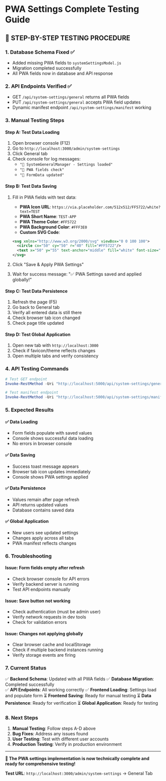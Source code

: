 # PWA Settings Complete Testing Guide

## 🧪 **STEP-BY-STEP TESTING PROCEDURE**

### **1. Database Schema Fixed ✅**
- Added missing PWA fields to `systemSettingsModel.js`
- Migration completed successfully
- All PWA fields now in database and API response

### **2. API Endpoints Verified ✅**
- GET `/api/system-settings/general` returns all PWA fields
- PUT `/api/system-settings/general` accepts PWA field updates
- Dynamic manifest endpoint `/api/system-settings/manifest` working

### **3. Manual Testing Steps**

#### **Step A: Test Data Loading**
1. Open browser console (F12)
2. Go to `http://localhost:3000/admin/system-settings`
3. Click General tab
4. Check console for log messages:
   - `"🔧 SystemGeneralManager - Settings loaded"`
   - `"🔧 PWA fields check"`
   - `"🔧 FormData updated"`

#### **Step B: Test Data Saving**
1. Fill in PWA fields with test data:
   - **PWA Icon URL**: `https://via.placeholder.com/512x512/FF5722/white?text=TEST`
   - **PWA Short Name**: `TEST-APP`
   - **PWA Theme Color**: `#FF5722`
   - **PWA Background Color**: `#FFF3E0`
   - **Custom SVG Code**:
   ```svg
   <svg xmlns="http://www.w3.org/2000/svg" viewBox="0 0 100 100">
     <circle cx="50" cy="50" r="40" fill="#FF5722"/>
     <text x="50" y="55" text-anchor="middle" fill="white" font-size="24" font-weight="bold">T</text>
   </svg>
   ```

2. Click "Save & Apply PWA Settings"
3. Wait for success message: "✅ PWA Settings saved and applied globally!"

#### **Step C: Test Data Persistence**
1. Refresh the page (F5)
2. Go back to General tab
3. Verify all entered data is still there
4. Check browser tab icon changed
5. Check page title updated

#### **Step D: Test Global Application**
1. Open new tab with `http://localhost:3000`
2. Check if favicon/theme reflects changes
3. Open multiple tabs and verify consistency

### **4. API Testing Commands**

```powershell
# Test GET endpoint
Invoke-RestMethod -Uri "http://localhost:5000/api/system-settings/general" -Method GET

# Test manifest endpoint  
Invoke-RestMethod -Uri "http://localhost:5000/api/system-settings/manifest" -Method GET
```

### **5. Expected Results**

#### **✅ Data Loading**
- Form fields populate with saved values
- Console shows successful data loading
- No errors in browser console

#### **✅ Data Saving**
- Success toast message appears
- Browser tab icon updates immediately
- Console shows PWA settings applied

#### **✅ Data Persistence**
- Values remain after page refresh
- API returns updated values
- Database contains saved data

#### **✅ Global Application**
- New users see updated settings
- Changes apply across all tabs
- PWA manifest reflects changes

### **6. Troubleshooting**

#### **Issue: Form fields empty after refresh**
- Check browser console for API errors
- Verify backend server is running
- Test API endpoints manually

#### **Issue: Save button not working**
- Check authentication (must be admin user)
- Verify network requests in dev tools
- Check for validation errors

#### **Issue: Changes not applying globally**
- Clear browser cache and localStorage
- Check if multiple backend instances running
- Verify storage events are firing

### **7. Current Status**

✅ **Backend Schema**: Updated with all PWA fields
✅ **Database Migration**: Completed successfully  
✅ **API Endpoints**: All working correctly
✅ **Frontend Loading**: Settings load and populate form
⏳ **Frontend Saving**: Ready for manual testing
⏳ **Data Persistence**: Ready for verification
⏳ **Global Application**: Ready for testing

### **8. Next Steps**

1. **Manual Testing**: Follow steps A-D above
2. **Bug Fixes**: Address any issues found
3. **User Testing**: Test with different user accounts
4. **Production Testing**: Verify in production environment

---

**🚀 The PWA settings implementation is now technically complete and ready for comprehensive testing!**

**Test URL**: `http://localhost:3000/admin/system-settings` → General Tab
